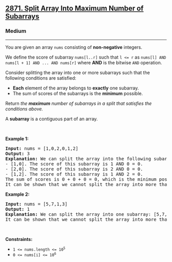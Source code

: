 <h2><a href="https://leetcode.com/problems/split-array-into-maximum-number-of-subarrays">2871. Split Array Into Maximum Number of Subarrays</a></h2><h3>Medium</h3><hr><p>You are given an array <code>nums</code> consisting of <strong>non-negative</strong> integers.</p>

<p>We define the score of subarray <code>nums[l..r]</code> such that <code>l &lt;= r</code> as <code>nums[l] AND nums[l + 1] AND ... AND nums[r]</code> where <strong>AND</strong> is the bitwise <code>AND</code> operation.</p>

<p>Consider splitting the array into one or more subarrays such that the following conditions are satisfied:</p>

<ul>
	<li><strong>E</strong><strong>ach</strong> element of the array belongs to <strong>exactly</strong> one subarray.</li>
	<li>The sum of scores of the subarrays is the <strong>minimum</strong> possible.</li>
</ul>

<p>Return <em>the <strong>maximum</strong> number of subarrays in a split that satisfies the conditions above.</em></p>

<p>A <strong>subarray</strong> is a contiguous part of an array.</p>

<p>&nbsp;</p>
<p><strong class="example">Example 1:</strong></p>

<pre>
<strong>Input:</strong> nums = [1,0,2,0,1,2]
<strong>Output:</strong> 3
<strong>Explanation:</strong> We can split the array into the following subarrays:
- [1,0]. The score of this subarray is 1 AND 0 = 0.
- [2,0]. The score of this subarray is 2 AND 0 = 0.
- [1,2]. The score of this subarray is 1 AND 2 = 0.
The sum of scores is 0 + 0 + 0 = 0, which is the minimum possible score that we can obtain.
It can be shown that we cannot split the array into more than 3 subarrays with a total score of 0. So we return 3.
</pre>

<p><strong class="example">Example 2:</strong></p>

<pre>
<strong>Input:</strong> nums = [5,7,1,3]
<strong>Output:</strong> 1
<strong>Explanation:</strong> We can split the array into one subarray: [5,7,1,3] with a score of 1, which is the minimum possible score that we can obtain.
It can be shown that we cannot split the array into more than 1 subarray with a total score of 1. So we return 1.
</pre>

<p>&nbsp;</p>
<p><strong>Constraints:</strong></p>

<ul>
	<li><code>1 &lt;= nums.length &lt;= 10<sup>5</sup></code></li>
	<li><code>0 &lt;= nums[i] &lt;= 10<sup>6</sup></code></li>
</ul>
